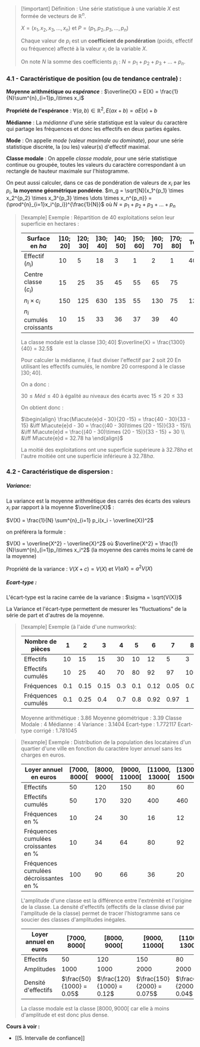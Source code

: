 >[!important] Définition :
>Une série statistique à une variable $X$ est formée de vecteurs de $\mathbb{R}^n$.
>
>$X = (x_1, x_2, x_3, \dots, x_n)$ et $P = (p_1, p_2, p_3, \dots, p_n)$
>
>Chaque valeur de $p_i$ est un __coefficient de pondération__ (poids, effectif ou fréquence) affecté à la valeur $x_i$ de la variable $X$.
>
>On note $N$ la somme des coefficients $p_i$ : $N = p_1 + p_2 + p_3 + \dots + p_n$.

### 4.1 - Caractéristique de position (ou de tendance centrale) :

__Moyenne arithmétique ou _espérance___ : $\overline{X} = E(X) = \frac{1}{N}\sum^{n}_{i=1}p_i\times x_i$ 

__Propriété de l'espérance__ : $\forall(a,b) \in \mathbb{R}^2, E(ax+b) = aE(x) + b$

__Médianne__ : La _médianne_ d'une série statistique est la valeur du caractère qui partage les fréquences et donc les effectifs en deux parties égales.

__Mode__ : On appelle _mode_ (valeur _maximale ou dominate_), pour une série statistique discrète, la (ou les) valeur(s) d'effectif maximal.

__Classe modale__ : On appelle _classe modale_, pour une série statistique continue ou groupée, toutes les valeurs du caractère correspondant à un rectangle de hauteur maximale sur l'histogramme.

On peut aussi calculer, dans ce cas de pondération de valeurs de $x_i$ par les $p_i$, __la moyenne géométrique pondérée__.
$m_g = \sqrt[N]{x_1^{p_1} \times x_2^{p_2} \times x_3^{p_3} \times \dots \times x_n^{p_n}} = (\prod^{n}_{i=1}x_i^{p_i})^{\frac{1}{N}}$ où $N = p_1 + p_2 + p_3 + \dots + p_n$

>[!example] Exemple :
>Répartition de 40 exploitations selon leur superficie en hectares :
>
>| Surface en $ha$          | $]10 ; 20]$ | $]20 ; 30]$ | $]30 ; 40]$ | $]40 ; 50]$ | $]50 ; 60]$ | $]60 ; 70]$ | $]70 ; 80]$ | Total  |
>| ------------------------ | ----------- | ----------- | ----------- | ----------- | ----------- | ----------- | ----------- | ------ |
>| Effectif ($n_i$)         | 10          | 5           | 18          | 3           | 1           | 2           | 1           | 40     |
>| Centre classe ($c_i$)    | 15          | 25          | 35          | 45          | 55          | 65          | 75          |  |
>| $n_i \times c_i$         | 150         | 125         | 630         | 135         | 55          | 130         | 75          | 1300   |
>| $n_i$ cumulés croissants | 10          | 15          | 33          | 36          | 37          | 39          | 40          |        |
>
>La classe modale est la classe $]30;40]$
>$\overline{X} = \frac{1300}{40} = 32.5$
>
>Pour calculer la médianne, il faut diviser l'effectif par 2 soit 20
>En utilisant les effectifs cumulés, le nombre 20 correspond à le classe $]30;40]$.
>
>On a donc :
>
>$30 \leq M\acute{e}d \leq 40$ à égalité au niveaux des écarts avec
>$15 \leq 20 \leq 33$
>
> On obtient donc :
> 
>  $\begin{align} \frac{M\acute{e}d - 30}{20 -15} = \frac{40 - 30}{33 - 15} &\iff M\acute{e}d - 30 = \frac{(40 - 30)\times (20 - 15)}{33 - 15}\\  &\iff M\acute{e}d = \frac{(40 - 30)\times (20 - 15)}{33 - 15} + 30 \\ &\iff M\acute{e}d = 32.78 ha \end{align}$
>
>La moitié des exploitations ont une superficie supérieure à $32.78ha$ et l'autre moitiée ont une superficie inférieure à $32.78ha$.  

### 4.2 - Caractéristique de dispersion :

##### Variance: 
La variance est la moyenne arithmétique des carrés des écarts des valeurs $x_i$ par rapport à la moyenne $\overline{X}$ :

$V(X) = \frac{1}{N} \sum^{n}_{i=1} p_i(x_i - \overline{X})^2$

on préférera la formule :

$V(X) = \overline{X^2} - \overline{X}^2$ où $\overline{X^2} = \frac{1}{N}\sum^{n}_{i=1}p_i\times x_i^2$ (la moyenne des carrés moins le carré de la moyenne)

Propriété de la variance : $V(X+c) = V(X)$ et $V(aX) = a^2V(X)$

##### Ecart-type :
L'écart-type est la racine carrée de la variance : $\sigma = \sqrt{V(X)}$

La Variance et l'écart-type permettent de mesurer les "fluctuations" de la série de part et d'autres de la moyenne.


>[!example] Exemple (à l'aide d'une numworks):
>
>| Nombre de pièces   | 1   | 2    | 3    | 4   | 5   | 6    | 7    | 8    | Total |
>| ------------------ | --- | ---- | ---- | --- | --- | ---- | ---- | ---- | ----- |
>| Effectifs          | 10  | 15   | 15   | 30  | 10  | 12   | 5    | 3    | 100   |
>| Effectifs cumulés  | 10  | 25   | 40   | 70  | 80  | 92   | 97   | 100  |       |
>| Fréquences         | 0.1 | 0.15 | 0.15 | 0.3 | 0.1 | 0.12 | 0.05 | 0.03 | 1     |
>| Fréquences cumulés | 0.1 | 0.25 | 0.4  | 0.7 | 0.8 | 0.92 | 0.97 | 1     |       |
>
>Moyenne arithmétique : 3.86
>Moyenne géométrique : 3.39
>Classe Modale : 4
>Médianne : 4
>Variance : 3.1404
>Ecart-type : 1.772117
>Ecart-type corrigé : 1.781045

>[!example] Exemple :
>Distribution de la population des locataires d'un quartier d'une ville en fonction du caractère loyer annuel sans les charges en euros.
>
>| Loyer annuel en euros                  | $[7000,$<br>$8000[$ | $[8000,$<br>$9000[$ | $[9000,$<br>$11000[$ | $[11000,$<br>$13000[$ | $[13000,$<br>$15000[$ | $[15000,$<br>$17000[$ | Total |
>| -------------------------------------- | ------------- | -------------- | --------------- | ---------------- | ---------------- | ---------------- | ----- |
>| Effectifs                              | 50            | 120            | 150             | 80               | 60               | 40               | 500   |
>| Effectifs cumulés                      | 50            | 170            | 320             | 400              | 460              | 500              |       |
>| Fréquences en %                        | 10            | 24             | 30              | 16               | 12               | 8                | 100   |
>| Fréquences cumulées croissantes en %   | 10            | 34             | 64              | 80               | 92               | 100              |       |
>| Fréquences cumulées décroissantes en % | 100           | 90             | 66              | 36               | 20               | 8                |       |
>
>L'amplitude d'une classe est la différence entre l'extrémité et  l'origine de la classe.
>La densité d'effectifs (effectifs de la classe divisé par l'amplitude de la classe) permet de tracer l'histogramme sans ce soucier des classes d'amplitudes inégales.
>
>| Loyer annuel en euros | $[7000,$<br>$8000[$      | $[8000,$<br>$9000[$        | $[9000,$<br>$11000[$       | $[11000,$<br>$13000[$    | $[13000,$<br>$15000[$    | $[15000,$<br>$17000[$ | Total |
>| --------------------- | ------------------------ | -------------------------- | -------------------------- | ------------------------ | ------------------------ | --------------------- | ----- |
>| Effectifs             | 50                       | 120                        | 150                        | 80                       | 60                       | 40                    | 500   |
>| Amplitudes            | 1000                     | 1000                       | 2000                       | 2000                     | 2000                     | 2000                  |       |
>| Densité d'effectifs   | $\frac{50}{1000} = 0.05$ | $\frac{120}{1000} = 0.12$ | $\frac{150}{2000} = 0.075$ | $\frac{80}{2000} = 0.04$ | $\frac{60}{2000} = 0.03$ | $\frac{40}{2000} = 0.02$         |       |
>
>La classe modale est la classe $[8000, 9000[$ car elle à moins d'amplitude et est donc plus dense.


**Cours à voir :** 
- [[5. Intervalle de confiance]]